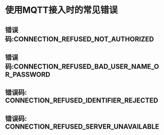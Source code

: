 # 使用MQTT接入时的常见错误

## 错误码:CONNECTION_REFUSED_NOT_AUTHORIZED

## 错误码:CONNECTION_REFUSED_BAD_USER_NAME_OR_PASSWORD

## 错误码: CONNECTION_REFUSED_IDENTIFIER_REJECTED

## 错误码: CONNECTION_REFUSED_SERVER_UNAVAILABLE